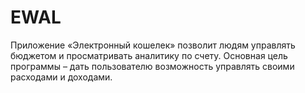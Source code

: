 # EWAL
Приложение «Электронный кошелек» позволит людям управлять бюджетом и просматривать аналитику по счету. 
Основная цель программы – дать пользователю возможность управлять своими расходами и доходами. 
